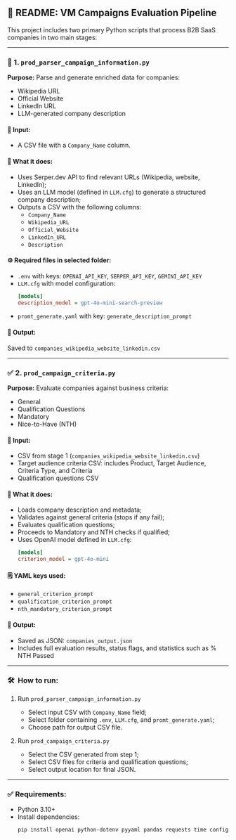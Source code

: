 ## 📘 README: VM Campaigns Evaluation Pipeline

This project includes two primary Python scripts that process B2B SaaS companies in two main stages:

---

### 🧩 1. `prod_parser_campaign_information.py`
**Purpose:** Parse and generate enriched data for companies:  
- Wikipedia URL  
- Official Website  
- LinkedIn URL  
- LLM-generated company description

#### 📅 Input:
- A CSV file with a `Company_Name` column.

#### 🧠 What it does:
- Uses Serper.dev API to find relevant URLs (Wikipedia, website, LinkedIn);
- Uses an LLM model (defined in `LLM.cfg`) to generate a structured company description;
- Outputs a CSV with the following columns:
  - `Company_Name`
  - `Wikipedia_URL`
  - `Official_Website`
  - `LinkedIn_URL`
  - `Description`

#### ⚙️ Required files in selected folder:
- `.env` with keys: `OPENAI_API_KEY`, `SERPER_API_KEY`, `GEMINI_API_KEY`
- `LLM.cfg` with model configuration:
  ```ini
  [models]
  description_model = gpt-4o-mini-search-preview
  ```
- `promt_generate.yaml` with key: `generate_description_prompt`

#### 📀 Output:
Saved to `companies_wikipedia_website_linkedin.csv`

---

### ✅ 2. `prod_campaign_criteria.py`
**Purpose:** Evaluate companies against business criteria:
- General
- Qualification Questions
- Mandatory
- Nice-to-Have (NTH)

#### 📅 Input:
- CSV from stage 1 (`companies_wikipedia_website_linkedin.csv`)
- Target audience criteria CSV: includes Product, Target Audience, Criteria Type, and Criteria
- Qualification questions CSV

#### 🧠 What it does:
- Loads company description and metadata;
- Validates against general criteria (stops if any fail);
- Evaluates qualification questions;
- Proceeds to Mandatory and NTH checks if qualified;
- Uses OpenAI model defined in `LLM.cfg`:
  ```ini
  [models]
  criterion_model = gpt-4o-mini
  ```

#### 🗒 YAML keys used:
- `general_criterion_prompt`
- `qualification_criterion_prompt`
- `nth_mandatory_criterion_prompt`

#### 📀 Output:
- Saved as JSON: `companies_output.json`
- Includes full evaluation results, status flags, and statistics such as % NTH Passed

---

### 🛠 ️ How to run:

1. Run `prod_parser_campaign_information.py`
   - Select input CSV with `Company_Name` field;
   - Select folder containing `.env`, `LLM.cfg`, and `promt_generate.yaml`;
   - Choose path for output CSV file.

2. Run `prod_campaign_criteria.py`
   - Select the CSV generated from step 1;
   - Select CSV files for criteria and qualification questions;
   - Select output location for final JSON.

---

### ✅ Requirements:
- Python 3.10+
- Install dependencies:
  ```bash
  pip install openai python-dotenv pyyaml pandas requests time configparser tkinter tkinter.simpledialog
  ```

